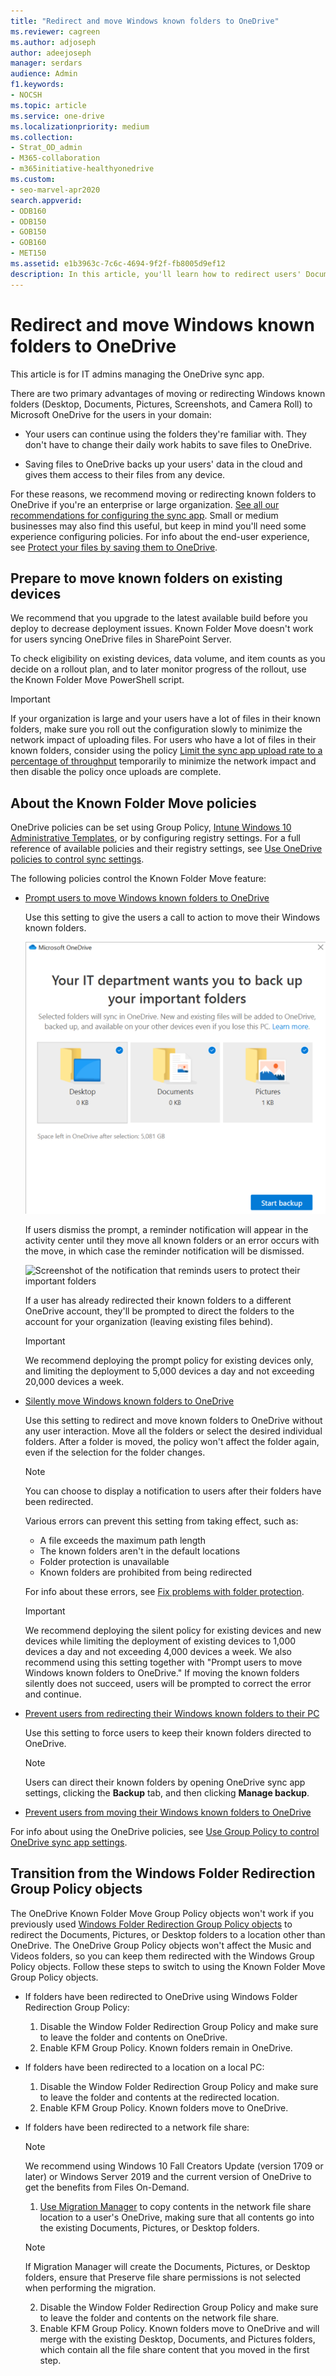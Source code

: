 ```yaml
---
title: "Redirect and move Windows known folders to OneDrive"
ms.reviewer: cagreen
ms.author: adjoseph
author: adeejoseph
manager: serdars
audience: Admin
f1.keywords:
- NOCSH
ms.topic: article
ms.service: one-drive
ms.localizationpriority: medium
ms.collection: 
- Strat_OD_admin
- M365-collaboration
- m365initiative-healthyonedrive
ms.custom:
- seo-marvel-apr2020
search.appverid:
- ODB160
- ODB150
- GOB150
- GOB160
- MET150
ms.assetid: e1b3963c-7c6c-4694-9f2f-fb8005d9ef12
description: In this article, you'll learn how to redirect users' Documents folders or other known folders to OneDrive.
---
```


# Redirect and move Windows known folders to OneDrive

This article is for IT admins managing the OneDrive sync app.
  
There are two primary advantages of moving or redirecting Windows known folders (Desktop, Documents, Pictures, Screenshots, and Camera Roll) to Microsoft OneDrive for the users in your domain:
  
- Your users can continue using the folders they're familiar with. They don't have to change their daily work habits to save files to OneDrive.

- Saving files to OneDrive backs up your users' data in the cloud and gives them access to their files from any device.

For these reasons, we recommend moving or redirecting known folders to OneDrive if you're an enterprise or large organization. [See all our recommendations for configuring the sync app](ideal-state-configuration.md). Small or medium businesses may also find this useful, but keep in mind you'll need some experience configuring policies. For info about the end-user experience, see [Protect your files by saving them to OneDrive](https://support.office.com/article/d61a7930-a6fb-4b95-b28a-6552e77c3057). 

## Prepare to move known folders on existing devices

We recommend that you upgrade to the latest available build before you deploy to decrease deployment issues. Known Folder Move doesn't work for users syncing OneDrive files in SharePoint Server. 

To check eligibility on existing devices, data volume, and item counts as you decide on a rollout plan, and to later monitor progress of the rollout, use the Known Folder Move PowerShell script. 

> [!IMPORTANT]
> If your organization is large and your users have a lot of files in their known folders, make sure you roll out the configuration slowly to minimize the network impact of uploading files. For users who have a lot of files in their known folders, consider using the policy [Limit the sync app upload rate to a percentage of throughput](use-group-policy.md#limit-the-sync-app-upload-rate-to-a-percentage-of-throughput) temporarily to minimize the network impact and then disable the policy once uploads are complete. 
  
## About the Known Folder Move policies

OneDrive policies can be set using Group Policy, [Intune Windows 10 Administrative Templates](configure-sync-intune.md), or by configuring registry settings. For a full reference of available policies and their registry settings, see [Use OneDrive policies to control sync settings](use-group-policy.md).  

The following policies control the Known Folder Move feature: 
  
- [Prompt users to move Windows known folders to OneDrive](use-group-policy.md#prompt-users-to-move-windows-known-folders-to-onedrive)

    Use this setting to give the users a call to action to move their Windows known folders.

    ![Screenshot of the dialog that prompts users to backup their important folders](media/kfm-wizard.png)

    If users dismiss the prompt, a reminder notification will appear in the activity center until they move all known folders or an error occurs with the move, in which case the reminder notification will be dismissed.

    ![Screenshot of the notification that reminds users to protect their important folders](media/protect-important-folders-notification.png)

    If a user has already redirected their known folders to a different OneDrive account, they'll be prompted to direct the folders to the account for your organization (leaving existing files behind).
    
    > [!IMPORTANT]
    > We recommend deploying the prompt policy for existing devices only, and limiting the deployment to 5,000 devices a day and not exceeding 20,000 devices a week.
  
- [Silently move Windows known folders to OneDrive](use-group-policy.md#silently-move-windows-known-folders-to-onedrive)
    
    Use this setting to redirect and move known folders to OneDrive without any user interaction. Move all the folders or select the desired individual folders. After a folder is moved, the policy won't affect the folder again, even if the selection for the folder changes. 

    > [!NOTE]
    > You can choose to display a notification to users after their folders have been redirected. 

    Various errors can prevent this setting from taking effect, such as:

    - A file exceeds the maximum path length
    - The known folders aren't in the default locations
    - Folder protection is unavailable
    - Known folders are prohibited from being redirected

    For info about these errors, see [Fix problems with folder protection](https://support.office.com/article/d61a7930-a6fb-4b95-b28a-6552e77c3057#BKMK_FixProblems).

    > [!IMPORTANT]
    > We recommend deploying the silent policy for existing devices and new devices while limiting the deployment of existing devices to 1,000 devices a day and not exceeding 4,000 devices a week. We also recommend using this setting together with "Prompt users to move Windows known folders to OneDrive." If moving the known folders silently does not succeed, users will be prompted to correct the error and continue. 
   
- [Prevent users from redirecting their Windows known folders to their PC](use-group-policy.md#prevent-users-from-redirecting-their-windows-known-folders-to-their-pc)

    Use this setting to force users to keep their known folders directed to OneDrive.

    > [!NOTE]
    > Users can direct their known folders by opening OneDrive sync app settings, clicking the **Backup** tab, and then clicking **Manage backup**.
  
- [Prevent users from moving their Windows known folders to OneDrive](use-group-policy.md#prevent-users-from-moving-their-windows-known-folders-to-onedrive)

For info about using the OneDrive policies, see [Use Group Policy to control OneDrive sync app settings](use-group-policy.md).

## Transition from the Windows Folder Redirection Group Policy objects

The OneDrive Known Folder Move Group Policy objects won't work if you previously used [Windows Folder Redirection Group Policy objects](/windows-server/storage/folder-redirection/deploy-folder-redirection) to redirect the Documents, Pictures, or Desktop folders to a location other than OneDrive. The OneDrive Group Policy objects won't affect the Music and Videos folders, so you can keep them redirected with the Windows Group Policy objects. Follow these steps to switch to using the Known Folder Move Group Policy objects.

- If folders have been redirected to OneDrive using Windows Folder Redirection Group Policy:

  1. Disable the Window Folder Redirection Group Policy and make sure to leave the folder and contents on OneDrive.
  2. Enable KFM Group Policy. Known folders remain in OneDrive.
  
- If folders have been redirected to a location on a local PC:

  1. Disable the Window Folder Redirection Group Policy and make sure to leave the folder and contents at the redirected location.
  2. Enable KFM Group Policy. Known folders move to OneDrive.
  
- If folders have been redirected to a network file share: 

  > [!NOTE]
  > We recommend using Windows 10 Fall Creators Update (version 1709 or later) or Windows Server 2019 and the current version of OneDrive to get the benefits from Files On-Demand.
  
  1. [Use Migration Manager](/sharepointmigration/mm-get-started) to copy contents in the network file share location to a user's OneDrive, making sure that all contents go into the existing Documents, Pictures, or Desktop folders.

  > [!NOTE]
  > If Migration Manager will create the Documents, Pictures, or Desktop folders, ensure that Preserve file share permissions is not selected when performing the migration.
  
  2. Disable the Window Folder Redirection Group Policy and make sure to leave the folder and contents on the network file share. 
  3. Enable KFM Group Policy. Known folders move to OneDrive and will merge with the existing Desktop, Documents, and Pictures folders, which contain all the file share content that you moved in the first step.
